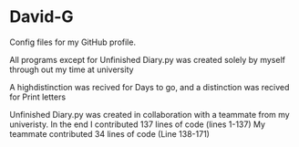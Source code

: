 # David-G
Config files for my GitHub profile.

All programs except for Unfinished Diary.py was created solely by myself through out my time at university 

A highdistinction was recived for Days to go, and a distinction was recived for Print letters

Unfinished Diary.py was created in collaboration with a teammate from my univeristy. In the end I contributed 137 lines of code (lines 1-137)
My teammate contributed 34 lines of code (Line 138-171)
